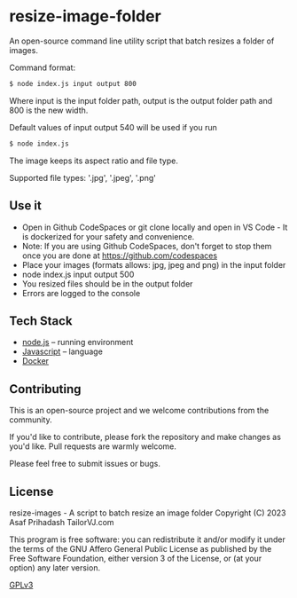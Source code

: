 # resize-image-folder

An open-source command line utility script that batch resizes a folder of images.

Command format:

```bash
$ node index.js input output 800
```

Where input is the input folder path, output is the output folder path and 800 is the new width. 

Default values of input output 540 will be used if you run
```bash
$ node index.js
```

The image keeps its aspect ratio and file type. 

Supported file types: '.jpg', '.jpeg', '.png'

## Use it

- Open in Github CodeSpaces or git clone locally and open in VS Code - It is dockerized for your safety and convenience.
- Note: If you are using Github CodeSpaces, don't forget to stop them once you are done at https://github.com/codespaces
- Place your images (formats allows: jpg, jpeg and png) in the input folder
- node index.js input output 500
- You resized files should be in the output folder
- Errors are logged to the console

## Tech Stack

- [node.js](https://nodejs.org) – running environment
- [Javascript](https://developer.mozilla.org/en-US/docs/Web/javascript) – language
- [Docker](https://www.docker.com)

## Contributing

This is an open-source project and we welcome contributions from the community.

If you'd like to contribute, please fork the repository and make changes as you'd like. Pull requests are warmly welcome.

Please feel free to submit issues or bugs.

## License

resize-images - A script to batch resize an image folder
Copyright (C) 2023  Asaf Prihadash TailorVJ.com

This program is free software: you can redistribute it and/or modify
it under the terms of the GNU Affero General Public License as
published by the Free Software Foundation, either version 3 of the
License, or (at your option) any later version.

[GPLv3](LICENSE.md)
